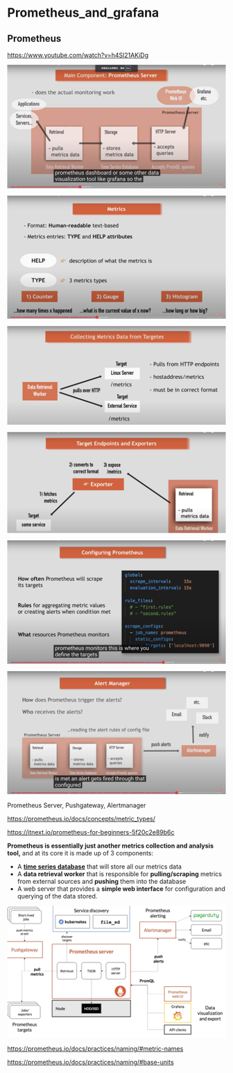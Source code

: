# Prometheus_and_grafana


## Prometheus

https://www.youtube.com/watch?v=h4Sl21AKiDg

![image-20250201195125453](prometheus_arch.png)

![image-20250201195720822](prometheus_metrics.png)

![image-20250201195956124](prometheus_collect.png)

![image-20250201200134497](prometheus_exporter.png)

![image-20250201201116934](prometheus_config.png)

![image-20250201201412269](prometheus_alert.png)

Prometheus Server, Pushgateway, Alertmanager

https://prometheus.io/docs/concepts/metric_types/

https://itnext.io/prometheus-for-beginners-5f20c2e89b6c



**Prometheus is essentially just another metrics collection and analysis tool,** and at its core it is made up of 3 components:

- A [**time series database**](https://en.wikipedia.org/wiki/Time_series) that will store all our metrics data
- A **data retrieval worker** that is responsible for **pulling/scraping** metrics from external sources and **pushing** them into the database
- A web server that provides a **simple web interface** for configuration and querying of the data stored.

![image-20250201214518713](prometheus_arch_all.png)

https://prometheus.io/docs/practices/naming/#metric-names

https://prometheus.io/docs/practices/naming/#base-units
